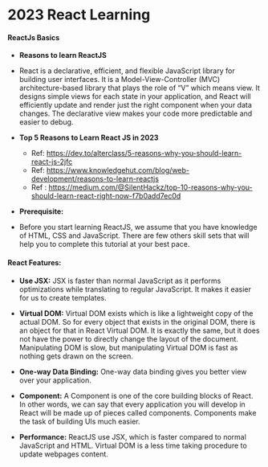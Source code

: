 # 2023 React Learning

#### ReactJs Basics 

* **Reasons to learn ReactJS**
* React is a declarative, efficient, and flexible JavaScript library for building user interfaces. It is a Model-View-Controller (MVC) architecture-based library that plays the role of “V” which means view. It designs simple views for each state in your application, and React will efficiently update and render just the right component when your data changes. The declarative view makes your code more predictable and easier to debug.

* **Top 5 Reasons to Learn React JS in 2023**
  * Ref: https://dev.to/alterclass/5-reasons-why-you-should-learn-react-js-2jfc
  * Ref: https://www.knowledgehut.com/blog/web-development/reasons-to-learn-reactjs
  * Ref : https://medium.com/@SilentHackz/top-10-reasons-why-you-should-learn-react-right-now-f7b0add7ec0d
* **Prerequisite:**
* Before you start learning ReactJS, we assume that you have knowledge of HTML, CSS and JavaScript. There are few others skill sets that will help you to complete this tutorial at your best pace.

####  **React Features:**

* **Use JSX:** JSX is faster than normal JavaScript as it performs optimizations while translating to regular JavaScript. It makes it easier for us to create templates.

* **Virtual DOM:** Virtual DOM exists which is like a lightweight copy of the actual DOM. So for every object that exists in the original DOM, there is an object for that in React Virtual DOM. It is exactly the same, but it does not have the power to directly change the layout of the document. Manipulating DOM is slow, but manipulating Virtual DOM is fast as nothing gets drawn on the screen.

* **One-way Data Binding:** One-way data binding gives you better view over your application.

* **Component:** A Component is one of the core building blocks of React. In other words, we can say that every application you will develop in React will be made up of pieces called components. Components make the task of building UIs much easier.

* **Performance:** ReactJS use JSX, which is faster compared to normal JavaScript and HTML. Virtual DOM is a less time taking procedure to update webpages content.
